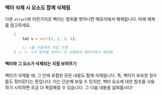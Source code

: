 ### 벡터 삭제 시 요소도 함께 삭제됨

다른 `struct`와 마찬가지로 벡터는 범위를 벗어나면 메모리에서 해제됩니다. 아래 예제를 참고하세요.

```rust
    {
        let v = vec![1, 2, 3, 4];

        // v를 사용하여 작업 수행
    } // <- v가 범위를 벗어나 이 시점에서 메모리에서 해제됨
```

#### 벡터와 그 요소가 삭제되는 지점 보여주기

벡터가 삭제될 때, 그 안에 포함된 모든 내용도 함께 삭제됩니다. 즉, 벡터가 보유한 정수들도 정리된다는 뜻입니다. 이는 단순해 보일 수 있지만, 벡터 요소에 대한 참조를 사용하기 시작하면 조금 더 복잡해질 수 있습니다. 그 다음 내용을 살펴봅시다!